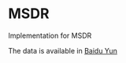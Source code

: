 # MSDR
Implementation for MSDR

The data is available in [Baidu Yun](https://pan.baidu.com/s/1utxcGIJYiqzomTafLBlTcA?pwd=6nhg)
